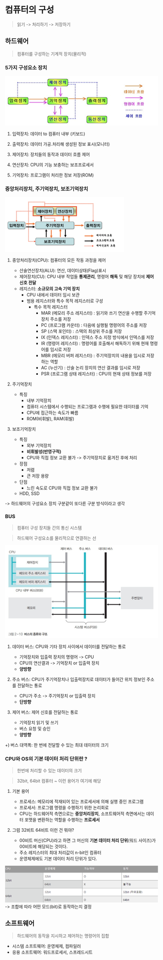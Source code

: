 # 컴퓨터의 구성

> 읽기 -> 처리하기 -> 저장하기

## 하드웨어
> 컴퓨터를 구성하는 기계적 장치(물리적)

### 5가지 구성요소 장치
![Alt text](image.png)
1. 입력장치: 데이터 to 컴퓨터 내부 (키보드)

2. 출력장치: 데이터 가공.처리해 생성된 정보 표시(모니터)

3. 제어장치: 장치들의 동작과 데이터 흐름 제어

4. 연산장치: CPU의 기능 보충하는 보조프로세서

5. 기억장치: 프로그램이 처리한 정보 저장(ROM)

### 중앙처리장치, 주기억장치, 보조기억장치
![Alt text](image-1.png)

1. 중앙처리장치(CPU): 컴퓨터의 모든 작동 과정을 제어
    - 산술연산장치(ALU): 연산, 데이터상태(Flag)표시
    - 제어장치(CU): CPU 내부 작업들 **통제관리**, 명령어 **해독** 및 해당 장치에 **제어 신호 전달**
    - 레지스터: **소규모의 고속 기억 장치**
        - CPU 내에서 데이터 임시 보관
        - 범용 레지스터와 특수 목적 레지스터로 구성
            - 특수 목적 레지스터
                - MAR (메모리 주소 레지스터) : 읽기와 쓰기 연산을 수행할 주기억장치 주소를 저장
                - PC (프로그램 카운터) : 다음에 실행될 명령어의 주소를 저장
                - SP (스택 포인터) : 스택의 최상위 주소를 저장
                - IX (인덱스 레지스터) : 인덱스 주소 지정 방식에서 인덱스를 저장
                - IR (명령어 레지스터) : 명령어를 호출해서 해독하기 위해 현재 명령어를 임시로 저장
                - MBR (메모리 버퍼 레지스터) : 주기억장치의 내용을 임시로 저장하는 역할
                - AC (누산기) : 산술 논리 장치의 연산 결과를 임시로 저장
                - PSR (프로그램 상태 레지스터) : CPU의 현재 상태 정보를 저장

2. 주기억장치
    - 특징
        - 내부 기억장치
        - 컴퓨터 시스템에서 수행되는 프로그램과 수행에 필요한 데이터를 기억
        - CPU에 접근하는 속도가 빠름
        - ROM(비휘발), RAM(휘발)

3. 보조기억장치
    - 특징
        - 외부 기억장치
        - **비휘발성(반영구적)**
        - CPU와 직접 정보 교환 불가 -> 주기억장치로 옮겨진 후에 처리
    - 장점
        - 저렴
        - 큰 저장 용량
    - 단점
        - 느린 속도로 CPU와 직접 정보 교환 불가
    - HDD, SSD

-> 하드웨어의 구성요소 장치 구분같이 또다른 구분 방식이라고 생각

### BUS
> 컴퓨터 구성 장치들 간의 통신 시스템

> 하드웨어 구성요소를 물리적으로 연결하는 선

![Alt text](image-2.png)

1. 데이터 버스: CPU와 기타 장치 사이에서 데이터를 전달하는 통로
   - 기억장치와 입출력 장치의 명령어 -> CPU
   - CPU의 연산결과 -> 기억장치 or 입출력 장치
   - **양방향**
  
2. 주소 버스: CPU가 주기억장치나 입출력장치로 데이터가 들어간 위치 정보인 주소를 전달하는 통로
   - CPU가 주소 -> 주기억장치 or 입출력 장치
   - **단방향** 
  
3. 제어 버스: 제어 신호를 전달하는 통로
   - 기억장치 읽기 및 쓰기
   - 버스 요청 및 승인
   - **양방향**
  
+) 버스 대역폭: 한 번에 전달할 수 있는 최대 데이터의 크기
  
### CPU와 OS의 기본 데이터 처리 단위란 ?
> 한번에 처리할 수 있는 데이터의 크기

> 32bit, 64bit 컴퓨터 ~ 이런 용어가 여기에 해당

1. 기본 용어
    - 프로세스: 메모리에 적재되어 있는 프로세서에 의해 실행 중인 프로그램
    - 프로세서: 프로그램 명령을 수행하기 위한 논리회로
    - CPU는 하드웨어적 측면으로는 **중앙처리장치**, 소프트웨어적 측면에서는 데이터 포맷을 변환하는 역할을 수행하는 **프로세서** 

2. 그럼 32비트 64비트 이런 건 뭐야?
    - 00비트 머신(CPU)라고 하면 그 머신의 **기본 데이터 처리 단위**(워드 사이즈)가 00비트에 해당되는 것이다.
    - 주소 레지스터의 최대 처리값이 n-bit인 컴퓨터
    - 운영체제에도 기본 데이터 처리 단위가 있다.

![Alt text](image-3.png)
-> 조합에 따라 어떤 모드(bit)로 동작하는지 결정

## 소프트웨어
> 하드웨어의 동작을 지시하고 제어하는 명령어의 집합

- 시스템 소프트웨어: 운영체제, 컴파일러
- 응용 소프트웨어: 워드프로세서, 스프레드시트